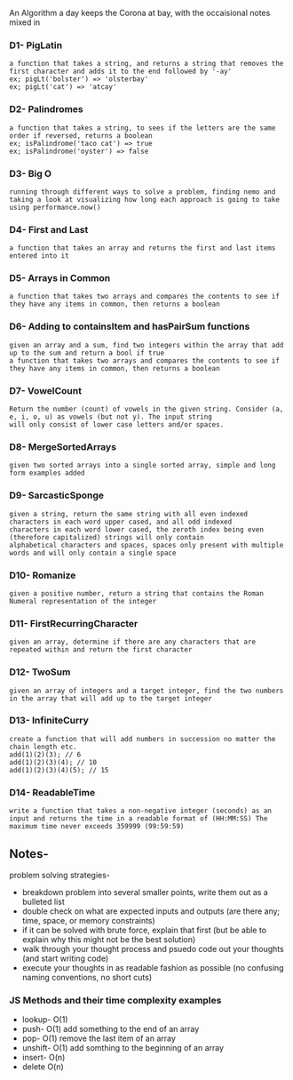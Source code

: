An Algorithm a day keeps the Corona at bay, with the occaisional notes mixed in
### D1- PigLatin
    a function that takes a string, and returns a string that removes the first character and adds it to the end followed by '-ay'
    ex; pigLt('bolster') => 'olsterbay'
    ex; pigLt('cat') => 'atcay'
### D2- Palindromes
    a function that takes a string, to sees if the letters are the same order if reversed, returns a boolean
    ex; isPalindrome('taco cat') => true
    ex; isPalindrome('oyster') => false
### D3- Big O
    running through different ways to solve a problem, finding nemo and taking a look at visualizing how long each approach is going to take using performance.now()
### D4- First and Last
    a function that takes an array and returns the first and last items entered into it
### D5- Arrays in Common
    a function that takes two arrays and compares the contents to see if they have any items in common, then returns a boolean
### D6- Adding to containsItem and hasPairSum functions
    given an array and a sum, find two integers within the array that add up to the sum and return a bool if true
    a function that takes two arrays and compares the contents to see if they have any items in common, then returns a boolean
### D7- VowelCount
    Return the number (count) of vowels in the given string. Consider (a, e, i, o, u) as vowels (but not y). The input string
    will only consist of lower case letters and/or spaces.
### D8- MergeSortedArrays
    given two sorted arrays into a single sorted array, simple and long form examples added
### D9- SarcasticSponge
    given a string, return the same string with all even indexed characters in each word upper cased, and all odd indexed
    characters in each word lower cased, the zeroth index being even (therefore capitalized) strings will only contain 
    alphabetical characters and spaces, spaces only present with multiple words and will only contain a single space
### D10- Romanize
    given a positive number, return a string that contains the Roman Numeral representation of the integer
### D11- FirstRecurringCharacter
    given an array, determine if there are any characters that are repeated within and return the first character
### D12- TwoSum
    given an array of integers and a target integer, find the two numbers in the array that will add up to the target integer
### D13- InfiniteCurry
    create a function that will add numbers in succession no matter the chain length etc.
    add(1)(2)(3); // 6
    add(1)(2)(3)(4); // 10
    add(1)(2)(3)(4)(5); // 15
### D14- ReadableTime
    write a function that takes a non-negative integer (seconds) as an input and returns the time in a readable format of (HH:MM:SS) The maximum time never exceeds 359999 (99:59:59)

## Notes-
problem solving strategies- 
* breakdown problem into several smaller points, write them out as a bulleted list
* double check on what are expected inputs and outputs (are there any; time, space, or memory constraints)
* if it can be solved with brute force, explain that first (but be able to explain why this might not be the best solution)
* walk through your thought process and psuedo code out your thoughts (and start writing code)
* execute your thoughts in as readable fashion as possible (no confusing naming conventions, no short cuts)

### JS Methods and their time complexity examples
* lookup- O(1)
* push- O(1) add something to the end of an array
* pop- O(1) remove the last item of an array
* unshift- O(1) add somthing to the beginning of an array
* insert- O(n)
* delete O(n)
